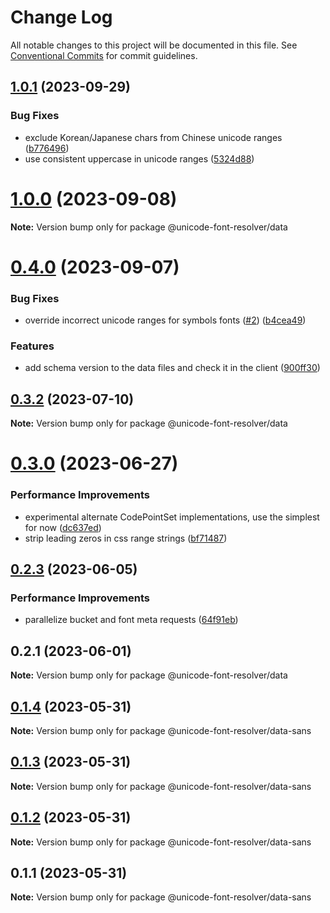 # Change Log

All notable changes to this project will be documented in this file.
See [Conventional Commits](https://conventionalcommits.org) for commit guidelines.

## [1.0.1](https://github.com/lojjic/unicode-font-resolver/compare/v1.0.0...v1.0.1) (2023-09-29)

### Bug Fixes

- exclude Korean/Japanese chars from Chinese unicode ranges ([b776496](https://github.com/lojjic/unicode-font-resolver/commit/b77649659829a09d658694e6fc59999063f3240b))
- use consistent uppercase in unicode ranges ([5324d88](https://github.com/lojjic/unicode-font-resolver/commit/5324d88f4f7f0e99bc2053a5a33e391cf1bba64d))

# [1.0.0](https://github.com/lojjic/unicode-font-resolver/compare/v0.4.0...v1.0.0) (2023-09-08)

**Note:** Version bump only for package @unicode-font-resolver/data

# [0.4.0](https://github.com/lojjic/unicode-font-resolver/compare/v0.3.2...v0.4.0) (2023-09-07)

### Bug Fixes

- override incorrect unicode ranges for symbols fonts ([#2](https://github.com/lojjic/unicode-font-resolver/issues/2)) ([b4cea49](https://github.com/lojjic/unicode-font-resolver/commit/b4cea49ec220d11cb8579f98ffc3ff3f08c55ad3))

### Features

- add schema version to the data files and check it in the client ([900ff30](https://github.com/lojjic/unicode-font-resolver/commit/900ff305ade1ab765108dc5a5d347226c63970d8))

## [0.3.2](https://github.com/lojjic/unicode-font-resolver/compare/v0.3.1...v0.3.2) (2023-07-10)

**Note:** Version bump only for package @unicode-font-resolver/data

# [0.3.0](https://github.com/lojjic/unicode-font-resolver/compare/v0.2.3...v0.3.0) (2023-06-27)

### Performance Improvements

- experimental alternate CodePointSet implementations, use the simplest for now ([dc637ed](https://github.com/lojjic/unicode-font-resolver/commit/dc637ed66f6c2811e2a73d8cbb7c0a3aa1a16084))
- strip leading zeros in css range strings ([bf71487](https://github.com/lojjic/unicode-font-resolver/commit/bf71487b9826a1d01b8e5f883fe7ae49fc7753f4))

## [0.2.3](https://github.com/lojjic/unicode-font-resolver/compare/v0.2.2...v0.2.3) (2023-06-05)

### Performance Improvements

- parallelize bucket and font meta requests ([64f91eb](https://github.com/lojjic/unicode-font-resolver/commit/64f91ebdb3b8cc16f2b6ef4e90139ecb3459056c))

## 0.2.1 (2023-06-01)

**Note:** Version bump only for package @unicode-font-resolver/data

## [0.1.4](https://github.com/lojjic/unicode-font-resolver/compare/@unicode-font-resolver/data-sans@0.1.3...@unicode-font-resolver/data-sans@0.1.4) (2023-05-31)

**Note:** Version bump only for package @unicode-font-resolver/data-sans

## [0.1.3](https://github.com/lojjic/unicode-font-resolver/compare/@unicode-font-resolver/data-sans@0.1.2...@unicode-font-resolver/data-sans@0.1.3) (2023-05-31)

**Note:** Version bump only for package @unicode-font-resolver/data-sans

## [0.1.2](https://github.com/lojjic/unicode-font-resolver/compare/@unicode-font-resolver/data-sans@0.1.1...@unicode-font-resolver/data-sans@0.1.2) (2023-05-31)

**Note:** Version bump only for package @unicode-font-resolver/data-sans

## 0.1.1 (2023-05-31)

**Note:** Version bump only for package @unicode-font-resolver/data-sans
